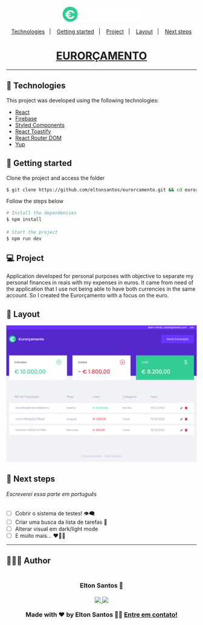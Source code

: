 <p align="center">
  <img alt="EURORÇAMENTO" src=".github/eurorcamento.png" width="206px">
</p>

<p align="center">
  <a href="#-technologies">Technologies</a>&nbsp;&nbsp;&nbsp;|&nbsp;&nbsp;&nbsp;
  <a href="#-getting-started">Getting started</a>&nbsp;&nbsp;&nbsp;|&nbsp;&nbsp;&nbsp;
  <a href="#-project">Project</a>&nbsp;&nbsp;&nbsp;|&nbsp;&nbsp;&nbsp;
  <a href="#-layout">Layout</a>&nbsp;&nbsp;&nbsp;|&nbsp;&nbsp;&nbsp;
  <a href="#-next-steps">Next steps</a>
</p>

<h1 align="center">
  <a href="https://eurorcamento.vercel.app" target="_blank">
    EURORÇAMENTO
  </a>
</h1>

---

## 🧪 Technologies

This project was developed using the following technologies:

- [React](https://pt-br.reactjs.org/)
- [Firebase](https://firebase.google.com/)
- [Styled Components](https://styled-components.com/)
- [React Toastify](https://fkhadra.github.io/react-toastify/introduction)
- [React Router DOM](https://reactrouter.com/)
- [Yup](https://github.com/jquense/yup)

## 🚀 Getting started

Clone the project and access the folder

```bash
$ git clone https://github.com/eltonsantos/eurorcamento.git && cd eurorcamento
```

Follow the steps below

```bash
# Install the dependencies
$ npm install

# Start the project
$ npm run dev
```

## 💻 Project

Application developed for personal purposes with objective to separate my personal finances in reais with my expenses in euros. It came from need of the application that I use not being able to have both currencies in the same account. So I created the Eurorçamento with a focus on the euro.

## 🔖 Layout

<p align="center">
  <img alt="eurorcamento" src=".github/eurorcamento-layout.png" width="1120px">
</p>

## 🐾 Next steps

###### Escreverei essa parte em português

- [ ] Cobrir o sistema de testes! 👁‍🗨
- [ ] Criar uma busca da lista de tarefas 🔎
- [ ] Alterar visual em dark/light mode
- [ ] E muito mais... ❤💪🏼

---

## 👨🏻‍💻 Author

<h3 align="center">
  <img style="border-radius: 50%" src="https://avatars3.githubusercontent.com/u/1292594?s=460&u=0b1bfb0fc81256c59dc33f31ce344231bd5a5286&v=4" width="100px;" alt=""/>
  <br/>
  <strong>Elton Santos</strong> 🚀
  <br/>
  <br/>

 <a href="https://www.linkedin.com/in/eltonmelosantos" alt="LinkedIn" target="blank">
    <img src="https://img.shields.io/badge/-LinkedIn-blue?style=flat-square&logo=Linkedin&logoColor=white" />
  </a>

  <a href="mailto:elton.melo.santos@gmail.com?subject=Olá%20Elton" alt="Email" target="blank">
    <img src="https://img.shields.io/badge/-Gmail-c14438?style=flat-square&logo=Gmail&logoColor=white&link=mailto:elton.melo.santos@gmail.com" />
  </a>

<br/>

Made with ❤️ by Elton Santos 👋🏽 [Entre em contato!](https://www.linkedin.com/in/eltonmelosantos/)

</h3>
